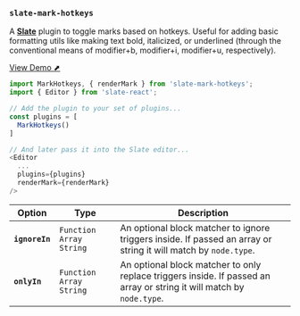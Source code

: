 
### `slate-mark-hotkeys`

A [**Slate**](https://github.com/ianstormtaylor/slate) plugin to toggle marks based on hotkeys. Useful for adding basic formatting utils like making text bold, italicized, or underlined (through the conventional means of modifier+b, modifier+i, modifier+u, respectively).

[View Demo ⬈](https://davidchang.github.io/slate-plugins/#/slate-mark-hotkeys)

```js
import MarkHotkeys, { renderMark } from 'slate-mark-hotkeys';
import { Editor } from 'slate-react';

// Add the plugin to your set of plugins...
const plugins = [
  MarkHotkeys()
]

// And later pass it into the Slate editor...
<Editor
  ...
  plugins={plugins}
  renderMark={renderMark}
/>
```

Option | Type | Description
--- | --- | ---
**`ignoreIn`** | `Function` `Array` `String` | An optional block matcher to ignore triggers inside. If passed an array or string it will match by `node.type`.
**`onlyIn`** | `Function` `Array` `String` | An optional block matcher to only replace triggers inside. If passed an array or string it will match by `node.type`.
